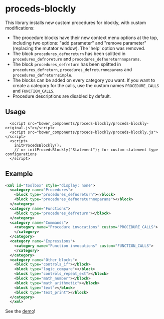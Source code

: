 # proceds-blockly

This library installs new custom procedures for blockly, with custom modifications:
- The procedure blocks have their new context menu options at the top, including two options: "add parameter" and "remove parameter" (replacing the mutator window). The 'help' option was removed.
- The block `procedures_defnoreturn` has been splitted in `procedures_defnoreturn` and `procedures_defnoreturnnoparams`.
- The block `procedures_defreturn` has been splitted in `procedures_defreturn`, `procedures_defreturnnoparams` and `procedures_defreturnsimple`.
- The blocks can be added on every category you want. If you want to create a category for the calls, use the custom names `PROCEDURE_CALLS` and `FUNCTION_CALLS`.
- Procedure descriptions are disabled by default.

## Usage
```
  <script src="bower_components/proceds-blockly/proceds-blockly-original.js"></script>
  <script src="bower_components/proceds-blockly/proceds-blockly.js"></script>
  <script>
    initProcedsBlockly();
    // or initProcedsBlockly("Statement"); for custom statement type configurations
  </script>
```

## Example
```xml
<xml id="toolbox" style="display: none">
  <category name="Procedures">
    <block type="procedures_defnoreturn"></block>
    <block type="procedures_defnoreturnnoparams"></block>
  </category>
  <category name="Functions">
    <block type="procedures_defreturn"></block>
  </category>
  <category name="Commands">
    <category name="Procedure invocations" custom="PROCEDURE_CALLS">
    </category>
  </category>
  <category name="Expressions">
    <category name="Function invocations" custom="FUNCTION_CALLS">
    </category>
  </category>
  <category name="Other blocks">
    <block type="controls_if"></block>
    <block type="logic_compare"></block>
    <block type="controls_repeat_ext"></block>
    <block type="math_number"></block>
    <block type="math_arithmetic"></block>
    <block type="text"></block>
    <block type="text_print"></block>
  </category>
  </xml>
```

See the [demo](program-ar.github.io/proceds-blockly)!
